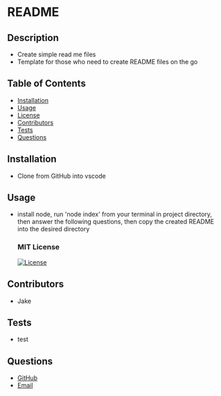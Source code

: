 
  # README

  ## Description

  * Create simple read me files
  * Template for those who need to create README files on the go

  ## Table of Contents

  - [Installation](#Installation)
  - [Usage](#Usage)
  - [License](#License)
  - [Contributors](#Contributors)
  - [Tests](#Tests)
  - [Questions](#Questions)

  ## Installation

  * Clone from GitHub into vscode

  ## Usage

  * install node, run 'node index' from your terminal in project directory, then answer the following questions, then copy the created README into the desired directory

  
      ### MIT License
       [![License](https://img.shields.io/badge/License-Apache_2.0-yellowgreen.svg)](https://opensource.org/licenses/Apache-2.0) 
    

  ## Contributors
  
  * Jake

  ## Tests

  * test

  ## Questions

  * [GitHub](https;//github/jakem8532)
  * [Email](jakem8532@gmail.com)

